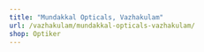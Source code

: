 ```yaml
---
title: "Mundakkal Opticals, Vazhakulam"
url: /vazhakulam/mundakkal-opticals-vazhakulam/
shop: Optiker
---
```

